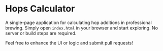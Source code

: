 # Hops Calculator

A single-page application for calculating hop additions in professional brewing.
Simply open `index.html` in your browser and start exploring. No server or build
steps are required.

Feel free to enhance the UI or logic and submit pull requests!
